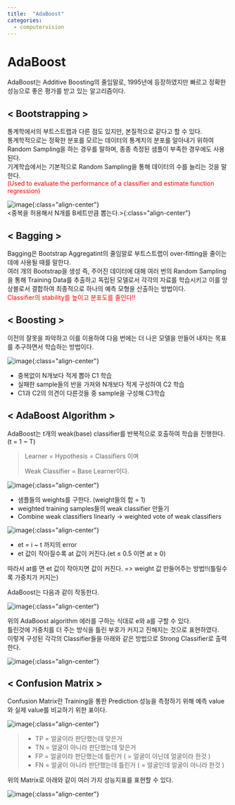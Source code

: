 ```yaml
---
title:  "AdaBoost"
categories:
  - computervision
---
```


# AdaBoost  

AdaBoost는 Additive Boosting의 줄임말로, 1995년에 등장하였지만 빠르고 정확한 성능으로 좋은 평가를 받고 있는 알고리즘이다.  

## < Bootstrapping >  

통계학에서의 부트스트랩과 다른 점도 있지만, 본질적으로 같다고 할 수 있다.   
통계학적으로는 정확한 분포를 모르는 데이터의 통계치의 분포를 알아내기 위하여 Random Sampling을 하는 경우를 말하며, 종종 측정된 샘플이 부족한 경우에도 사용된다.  
기계학습에서는 기본적으로 Random Sampling을 통해 데이터의 수를 늘리는 것을 말한다.  
<font color='red'>(Used to evaluate the performance of a classifier and estimate function regression)</font>  

![image](https://user-images.githubusercontent.com/93988405/235329637-6cb7ce2f-a481-459f-9e3e-d03ab5a979cd.png){:class="align-center"}  
<중복을 허용해서 N개를 B세트만큼 뽑는다.>{:class="align-center"}  

## < Bagging >  

Bagging은 Bootstrap Aggregatint의 줄임말로 부트스트랩이 over-fitting을 줄이는 데에 사용될 때를 말한다.  
여러 개의 Bootstrap을 생성 즉, 주어진 데이터에 대해 여러 번의 Random Sampling을 통해 Training Data를 추출하고 
독립된 모델로서 각각의 자료를 학습시키고 이를 앙상블로서 결합하여 최종적으로 하나의 예측 모형을 산출하는 방법이다.  
<font color='red'>Classifier의 stability를 높이고 분포도를 줄인다!!</font>  

## < Boosting >  

이전의 잘못을 파악하고 이를 이용하여 다음 번에는 더 나은 모델을 만들어 내자는 목표를 추구하면서 학습하는 방법이다.  

![image](https://user-images.githubusercontent.com/93988405/235329673-cb887ba6-8d3c-4930-96d5-50dcb6461519.png){:class="align-center"}  

- 중복없이 N개보다 적게 뽑아 C1 학습  
- 실패한 sample들의 반을 가져와 N개보다 적게 구성하여 C2 학습  
- C1과 C2의 의견이 다른것들 중 sample을 구성해 C3학습  

## < AdaBoost Algorithm >  

AdaBoost는 t개의 weak(base) classifier를 반복적으로 호출하여 학습을 진행한다. (t = 1 ~ T)  
> Learner = Hypothesis = Classifiers 이며  
> 
> Weak Classifier = Base Learner이다.  

![image](https://user-images.githubusercontent.com/93988405/235329707-cc869d62-6276-46df-a718-3901ca1aca36.png){:class="align-center"}  

- 샘플들의 weights를 구한다. (weight들의 합 = 1)  
- weighted training samples들의 weak classifier 만들기  
- Combine weak classifiers linearly -> weighted vote of weak classifiers  

![image](https://user-images.githubusercontent.com/93988405/235329731-fa21ce7a-9bc2-4780-b2aa-a90ff872ac88.png){:class="align-center"}  

- et = i ~ t 까지의 error  
- et 값이 작아질수록 at 값이 커진다.(et ≤ 0.5 이면 at ≥ 0)  

따라서 at를 면 et 값이 작아지면 값이 커진다. => weight 값 만들어주는 방법!!(틀릴수록 가중치가 커지는)  

AdaBoost는 다음과 같이 작동한다.  

![image](https://user-images.githubusercontent.com/93988405/235329888-bbab4647-0b18-47f2-9fe7-574a6d46eb4a.png){:class="align-center"}  

위의 AdaBoost algorithm 에러를 구하는 식대로 e와 a를 구할 수 있다.  
틀린것에 가중치를 더 주는 방식을 틀린 부호가 커지고 진해지는 것으로 표현하였다.  
이렇게 구성된 각각의 Classifier들을 아래와 같은 방법으로 Strong Classifier로 출력한다.  

![image](https://user-images.githubusercontent.com/93988405/235329899-051cb758-a791-488c-9a66-8fac0d206fba.png){:class="align-center"}  

## < Confusion Matrix >  

Confusion Matrix란 Training을 통한 Prediction 성능을 측정하기 위해 예측 value와 실제 value를 비교하기 위한 표이다.  

![image](https://user-images.githubusercontent.com/93988405/235329995-e06df36b-6f28-4c6f-9108-ab4294c71935.png){:class="align-center"}  

> - TP = 얼굴이라 판단했는데 맞은거  
> - TN = 얼굴이 아니라 판단했는데 맞은거  
> - FP = 얼굴이라 판단했는데 틀린거 ( = 얼굴이 아닌데 얼굴이라 한것 )  
> - FN = 얼굴이 아니라 판단했는데 틀린거 ( = 얼굴인데 얼굴이 아니라 한것 )  

위의 Matrix로 아래와 같이 여러 가지 성능지표를 표현할 수 있다.  

![image](https://user-images.githubusercontent.com/93988405/235330001-24835c3b-c9cd-4ec8-bfb5-fd86d54234dd.png){:class="align-center"}  

